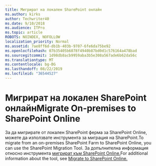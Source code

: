 ```yaml
---
title: Мигрират на локален SharePoint онлайн
ms.author: kirks
author: Techwriter40
ms.date: 9/10/2018
ms.audience: ITPro
ms.topic: article
ROBOTS: NOINDEX, NOFOLLOW
localization_priority: Normal
ms.assetid: 7ae8ff6d-db1b-403b-9707-6fe6da75be92
ms.openlocfilehash: 07b35405b6078f4940b87bd0d1c576164a478bad
ms.sourcegitcommit: 1d98db8acb9959aba3b5e308a567ade6b62da56c
ms.translationtype: MT
ms.contentlocale: bg-BG
ms.lasthandoff: 08/22/2019
ms.locfileid: "36544527"
---
```

# <a name="migrate-on-premises-to-sharepoint-online"></a><span data-ttu-id="822ca-102">Мигрират на локален SharePoint онлайн</span><span class="sxs-lookup"><span data-stu-id="822ca-102">Migrate On-premises to SharePoint Online</span></span>

<span data-ttu-id="822ca-103">За да мигрирате от локален SharePoint ферма за SharePoint Online, можете да използвате инструмента за миграция на SharePoint.</span><span class="sxs-lookup"><span data-stu-id="822ca-103">To migrate from an on-premises SharePoint Farm to SharePoint Online, you can use the SharePoint Migration Tool.</span></span> <span data-ttu-id="822ca-104">За допълнителна информация относно инструмента [мигрират към SharePoint Online.](https://go.microsoft.com/fwlink/?linkid=2019574)</span><span class="sxs-lookup"><span data-stu-id="822ca-104">For additional information about the tool, see [Migrate to SharePoint Online.](https://go.microsoft.com/fwlink/?linkid=2019574)</span></span>
  

